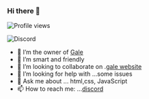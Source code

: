 ### Hi there 👋

![Profile views](https://komarev.com/ghpvc/?username=pherngpy&style=flat-square&color=blueviolet)

![Discord](https://discord.c99.nl/widget/theme-1/766931575216144444.png)
- 🔭 I’m the owner of [Gale](https://www.gale.gq)
- 🌱 I’m smart and friendly
- 👯 I’m looking to collaborate on .[gale website](https://www.gale.gq)
- 🤔 I’m looking for help with ...some issues
- 💬 Ask me about ... html,css, JavaScript
- 📫 How to reach me: ...[discord](https://discord.gg/5uqMPw2xqN)



